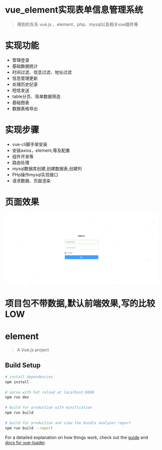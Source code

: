 # vue_element实现表单信息管理系统

> 用到的东东 vue.js 、element、php、mysql以及相关vue插件等

# 实现功能

* 管理登录
*  基础数据统计
*  时间过滤、信息过滤、地址过滤
*  信息管理更新
*  处理历史纪录
*  短信发送
* table分页、简单数据筛选
*  基础图表
*  数据表格导出

# 实现步骤

*  vue-cli脚手架安装
*  安装axios，element,等及配置
*  组件开发等
*  路由处理
* mysql数据库创建,创建数据表,创建列
*  PHp操作mysql实现接口
*  请求数据、页面渲染

# 页面效果

![](https://github.com/Chencb1991/wb/blob/master/demo/4.gif)

# 项目包不带数据,默认前端效果,写的比较LOW

# element

> A Vue.js project

## Build Setup

``` bash
# install dependencies
npm install

# serve with hot reload at localhost:8080
npm run dev

# build for production with minification
npm run build

# build for production and view the bundle analyzer report
npm run build --report
```

For a detailed explanation on how things work, check out the [guide](http://vuejs-templates.github.io/webpack/) and [docs for vue-loader](http://vuejs.github.io/vue-loader).
